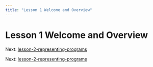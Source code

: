 ```yaml
---
title: "Lesson 1 Welcome and Overview"
---
```


# Lesson 1 Welcome and Overview

Next: [lesson-2-representing-programs](lesson-2-representing-programs.md)

Next: [lesson-2-representing-programs](lesson-2-representing-programs.md)
